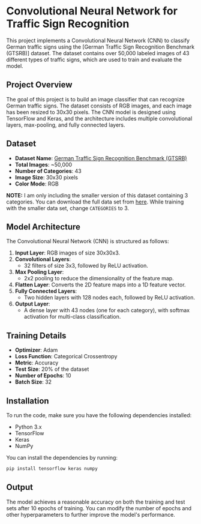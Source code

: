 
# Convolutional Neural Network for Traffic Sign Recognition

This project implements a Convolutional Neural Network (CNN) to classify German traffic signs using the [German Traffic Sign Recognition Benchmark (GTSRB)] dataset. The dataset contains over 50,000 labeled images of 43 different types of traffic signs, which are used to train and evaluate the model.

## Project Overview

The goal of this project is to build an image classifier that can recognize German traffic signs. The dataset consists of RGB images, and each image has been resized to 30x30 pixels. The CNN model is designed using TensorFlow and Keras, and the architecture includes multiple convolutional layers, max-pooling, and fully connected layers.

## Dataset

- **Dataset Name**: [German Traffic Sign Recognition Benchmark (GTSRB)](https://benchmark.ini.rub.de/gtsrb_dataset.html)
- **Total Images**: ~50,000
- **Number of Categories**: 43
- **Image Size**: 30x30 pixels
- **Color Mode**: RGB

**NOTE:** I am only including the smaller version of this dataset containing 3 categories. You can download the full data set from [here](https://cdn.cs50.net/ai/2023/x/projects/5/gtsrb.zip).
While training with the smaller data set, change `CATEGORIES` to 3.

## Model Architecture

The Convolutional Neural Network (CNN) is structured as follows:

1. **Input Layer**: RGB images of size 30x30x3.
2. **Convolutional Layers**: 
   - 32 filters of size 3x3, followed by ReLU activation.
3. **Max Pooling Layer**: 
   - 2x2 pooling to reduce the dimensionality of the feature map.
4. **Flatten Layer**: Converts the 2D feature maps into a 1D feature vector.
5. **Fully Connected Layers**:
   - Two hidden layers with 128 nodes each, followed by ReLU activation.
6. **Output Layer**: 
   - A dense layer with 43 nodes (one for each category), with softmax activation for multi-class classification.

## Training Details

- **Optimizer**: Adam
- **Loss Function**: Categorical Crossentropy
- **Metric**: Accuracy
- **Test Size**: 20% of the dataset
- **Number of Epochs**: 10
- **Batch Size**: 32

## Installation

To run the code, make sure you have the following dependencies installed:

- Python 3.x
- TensorFlow
- Keras
- NumPy

You can install the dependencies by running:

```bash
pip install tensorflow keras numpy 
```

## Output

The model achieves a reasonable accuracy on both the training and test sets after 10 epochs of training. You can modify the number of epochs and other hyperparameters to further improve the model's performance.

